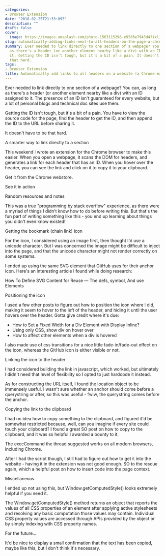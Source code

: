 ```yaml
---
categories:
- Browser Extension
date: "2018-02-25T21:33:09Z"
description: ""
draft: false
cover:
  image: https://images.unsplash.com/photo-1563115298-e9585e7943d4?ixlib=rb-1.2.1&q=80&fm=jpg&crop=entropy&cs=tinysrgb&w=2000&fit=max&ixid=eyJhcHBfaWQiOjExNzczfQ
slug: automatically-adding-links-next-to-all-headers-on-the-page-a-chrome-extension
summary: Ever needed to link directly to one section of a webpage? You can, as long
  as there's a header (or another element nearby like a div) with an ID assigned to
  it. Getting the ID isn't tough, but it's a bit of a pain. It doesn't have to be
  that hard.
tags:
- Browser Extension
title: Automatically add links to all headers on a website (a Chrome extension)
---
```



Ever needed to link directly to one section of a webpage? You can, as long as there's a header (or another element nearby like a div) with an ID assigned to it. The presence of an ID isn't guaranteed for every website, but a lot of personal blogs and technical doc sites use them.

Getting the ID isn't tough, but it's a bit of a pain. You have to view the source code for the page, find the header to get the ID, and then append the ID to the URL before sharing it.

It doesn't have to be that hard.


A smarter way to link directly to a section

This weekend I wrote an extension for the Chrome browser to make this easier. When you open a webpage, it scans the DOM for headers, and generates a link for each header that has an ID. When you hover over the header, you can see the link and click on it to copy it to your clipboard.

Get it from the Chrome webstore.


See it in action


Random resources and notes

This was a true "programming by stack overflow" experience, as there were a myriad of things I didn't know how to do before writing this. But that's the fun part of writing something like this - you end up learning about things you didn't even know existed!


Getting the bookmark (chain link) icon

For the icon, I considered using an image first, then thought I'd use a unicode character. But I was concerned the image might be difficult to inject into the page, and that the unicode character might not render correctly on some systems.

I ended up using the same SVG element that GitHub uses for their anchor icon. Here's an interesting article I found while doing research:

How To Define SVG Content for Reuse — The defs, symbol, And use Elements


Positioning the icon

I used a few other posts to figure out how to position the icon where I did, making it seem to hover to the left of the header, and hiding it until the user hovers over the header. Gotta give credit where it's due:

 * How to Set a Fixed Width for a Div Element with Display Inline?
 * Using only CSS, show div on hover over <a>
 * How to affect other elements when a div is hovered

I also made use of css transitions for a nice little fade-in/fade-out effect on the icon, whereas the GitHub icon is either visible or not.


Linking the icon to the header

I had considered building the link in javascript, which worked, but ultimately I didn't need that level of flexibility so I opted to just hardcode it instead.

As for constructing the URL itself, I found the location object to be immensely useful. I wasn't sure whether an anchor should come before a querystring or after, so this was useful - fwiw, the querystring comes before the anchor.


Copying the link to the clipboard

I had no idea how to copy something to the clipboard, and figured it'd be somewhat restricted because, well, can you imagine if every site could touch your clipboard? I found a great SO post on how to copy to the clipboard, and it was so helpful I awarded a bounty to it.

The execCommand the thread suggested works on all modern browsers, including Chrome.

After I had the script though, I still had to figure out how to get it into the website - having it in the extension was not good enough. SO to the rescue again, which a helpful post on how to insert code into the page context.


Miscellaneous

I ended up not using this, but Window.getComputedStyle() looks extremely helpful if you need it.

The Window.getComputedStyle() method returns an object that reports the values of all CSS properties of an element after applying active stylesheets and resolving any basic computation those values may contain. Individual CSS property values are accessed through APIs provided by the object or by simply indexing with CSS property names.


For the future...

It'd be nice to display a small confirmation that the text has been copied, maybe like this, but I don't think it's necessary.
